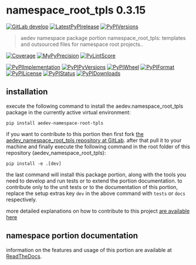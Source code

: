 <!-- THIS FILE IS EXCLUSIVELY MAINTAINED by the project aedev.aedev V0.3.25 -->
<!-- THIS FILE IS EXCLUSIVELY MAINTAINED by the project aedev.tpl_namespace_root V0.3.14 -->
# namespace_root_tpls 0.3.15

[![GitLab develop](https://img.shields.io/gitlab/pipeline/aedev-group/aedev_namespace_root_tpls/develop?logo=python)](
    https://gitlab.com/aedev-group/aedev_namespace_root_tpls)
[![LatestPyPIrelease](
    https://img.shields.io/gitlab/pipeline/aedev-group/aedev_namespace_root_tpls/release?logo=python)](
    https://gitlab.com/aedev-group/aedev_namespace_root_tpls/-/tree/release)
[![PyPIVersions](https://img.shields.io/pypi/v/aedev_namespace_root_tpls)](
    https://pypi.org/project/aedev-namespace-root-tpls/#history)

>aedev namespace package portion namespace_root_tpls: templates and outsourced files for namespace root projects..

[![Coverage](https://aedev-group.gitlab.io/aedev_namespace_root_tpls/coverage.svg)](
    https://aedev-group.gitlab.io/aedev_namespace_root_tpls/coverage/index.html)
[![MyPyPrecision](https://aedev-group.gitlab.io/aedev_namespace_root_tpls/mypy.svg)](
    https://aedev-group.gitlab.io/aedev_namespace_root_tpls/lineprecision.txt)
[![PyLintScore](https://aedev-group.gitlab.io/aedev_namespace_root_tpls/pylint.svg)](
    https://aedev-group.gitlab.io/aedev_namespace_root_tpls/pylint.log)

[![PyPIImplementation](https://img.shields.io/pypi/implementation/aedev_namespace_root_tpls)](
    https://gitlab.com/aedev-group/aedev_namespace_root_tpls/)
[![PyPIPyVersions](https://img.shields.io/pypi/pyversions/aedev_namespace_root_tpls)](
    https://gitlab.com/aedev-group/aedev_namespace_root_tpls/)
[![PyPIWheel](https://img.shields.io/pypi/wheel/aedev_namespace_root_tpls)](
    https://gitlab.com/aedev-group/aedev_namespace_root_tpls/)
[![PyPIFormat](https://img.shields.io/pypi/format/aedev_namespace_root_tpls)](
    https://pypi.org/project/aedev-namespace-root-tpls/)
[![PyPILicense](https://img.shields.io/pypi/l/aedev_namespace_root_tpls)](
    https://gitlab.com/aedev-group/aedev_namespace_root_tpls/-/blob/develop/LICENSE.md)
[![PyPIStatus](https://img.shields.io/pypi/status/aedev_namespace_root_tpls)](
    https://libraries.io/pypi/aedev-namespace-root-tpls)
[![PyPIDownloads](https://img.shields.io/pypi/dm/aedev_namespace_root_tpls)](
    https://pypi.org/project/aedev-namespace-root-tpls/#files)


## installation


execute the following command to install the
aedev.namespace_root_tpls package
in the currently active virtual environment:
 
```shell script
pip install aedev-namespace-root-tpls
```

if you want to contribute to this portion then first fork
[the aedev_namespace_root_tpls repository at GitLab](
https://gitlab.com/aedev-group/aedev_namespace_root_tpls "aedev.namespace_root_tpls code repository").
after that pull it to your machine and finally execute the
following command in the root folder of this repository
(aedev_namespace_root_tpls):

```shell script
pip install -e .[dev]
```

the last command will install this package portion, along with the tools you need
to develop and run tests or to extend the portion documentation. to contribute only to the unit tests or to the
documentation of this portion, replace the setup extras key `dev` in the above command with `tests` or `docs`
respectively.

more detailed explanations on how to contribute to this project
[are available here](
https://gitlab.com/aedev-group/aedev_namespace_root_tpls/-/blob/develop/CONTRIBUTING.rst)


## namespace portion documentation

information on the features and usage of this portion are available at
[ReadTheDocs](
https://aedev.readthedocs.io/en/latest/_autosummary/aedev.namespace_root_tpls.html
"aedev_namespace_root_tpls documentation").
